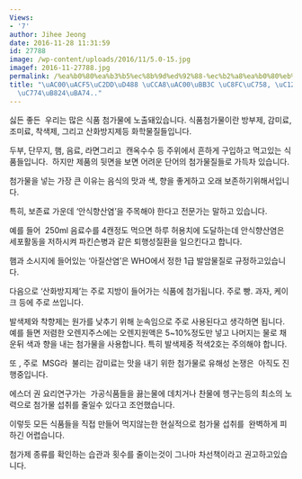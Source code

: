 ```yaml
---
Views:
- '7'
author: Jihee Jeong
date: 2016-11-28 11:31:59
id: 27788
image: /wp-content/uploads/2016/11/5.0-15.jpg
imagef: 2016-11-27788.jpg
permalink: /%ea%b0%80%ea%b3%b5%ec%8b%9d%ed%92%88-%ec%b2%a8%ea%b0%80%eb%ac%bc-%ec%a3%bc%ec%9d%98-%ec%84%ad%ec%b7%a8-%ec%a4%84%ec%9d%b4%eb%a0%a4%eb%a9%b4/
title: "\uAC00\uACF5\uC2DD\uD488 \uCCA8\uAC00\uBB3C \uC8FC\uC758, \uC12D\uCDE8 \uC904\
  \uC774\uB824\uBA74.."
---
```


싫든 좋든  우리는 많은 식품 첨가물에 노출돼있습니다. 식품첨가물이란 방부제, 감미료, 조미료, 착색제, 그리고 산화방지제등 화학물질들입니다.

두부, 단무지, 햄, 음료, 라면그리고  캔옥수수 등 주위에서 흔하게 구입하고 먹고있는 식품들입니다.  하지만 제품의 뒷면을 보면 어려운 단어의 첨가물질들로 가득차 있습니다.

첨가물을 넣는 가장 큰 이유는 음식의 맛과 색, 향을 좋게하고 오래 보존하기위해서입니다.

특히, 보존료 가운데 &#8216;안식향산염&#8217;을 주목해야 한다고 전문가는 말하고 있습니다.

예를 들어  250ml 음료수를 4캔정도 먹으면 하루 허용치에 도달하는데 안식향산염은 세포활동을 저하시켜 파킨슨병과 같은 퇴행성질환을 일으킨다고 합니다.

햄과 소시지에 들어있는 &#8216;아질산염&#8217;은 WHO에서 정한 1급 발암물질로 규정하고있습니다.

다음으로 &#8216;산화방지제&#8217;는 주로 지방이 들어가는 식품에 첨가됩니다. 주로 빵. 과자, 케이크 등에 주로 쓰입니다.

발색제와 착향제는 원가를 낮추기 위해 눈속임으로 주로 사용된다고 생각하면 됩니다. 예를 들면 저렴한 오렌지주스에는 오렌지원액은 5~10%정도만 넣고 나머지는 물로 채운뒤 색과 향을 내는 첨가물을 사용합니다. 특히 발색제중 적색2호는 주의해야 합니다.

또 , 주로  MSG라  불리는 감미료는 맛을 내기 위한 첨가물로 유해성 논쟁은  아직도 진행중입니다.

에스더 권 요리연구가는  가공식품들을 끓는물에 데치거나 찬물에 헹구는등의 최소의 노력으로 첨가물 섭취를 줄일수 있다고 조언했습니다.

이렇듯 모든 식품들을 직접 만들어 먹지않는한 현실적으로 첨가물 섭취를  완벽하게 피하긴 어렵습니다.

첨가제 종류를 확인하는 습관과 횟수를 줄이는것이 그나마 차선책이라고 권고하고있습니다.

&nbsp;